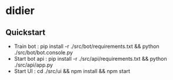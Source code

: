 # didier

## Quickstart
- Train bot : pip install -r ./src/bot/requirements.txt && python ./src/bot/bot.console.py
- Start bot api : pip install -r ./src/api/requirements.txt && python ./src/api/app.py
- Start UI : cd ./src/ui && npm install && npm start